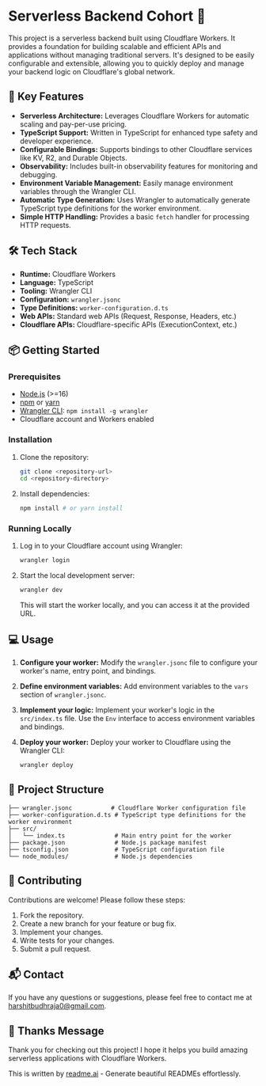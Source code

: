 # Serverless Backend Cohort 🚀

This project is a serverless backend built using Cloudflare Workers. It provides a foundation for building scalable and efficient APIs and applications without managing traditional servers. It's designed to be easily configurable and extensible, allowing you to quickly deploy and manage your backend logic on Cloudflare's global network.

## 🚀 Key Features

- **Serverless Architecture:** Leverages Cloudflare Workers for automatic scaling and pay-per-use pricing.
- **TypeScript Support:** Written in TypeScript for enhanced type safety and developer experience.
- **Configurable Bindings:** Supports bindings to other Cloudflare services like KV, R2, and Durable Objects.
- **Observability:** Includes built-in observability features for monitoring and debugging.
- **Environment Variable Management:** Easily manage environment variables through the Wrangler CLI.
- **Automatic Type Generation:** Uses Wrangler to automatically generate TypeScript type definitions for the worker environment.
- **Simple HTTP Handling:** Provides a basic `fetch` handler for processing HTTP requests.

## 🛠️ Tech Stack

- **Runtime:** Cloudflare Workers
- **Language:** TypeScript
- **Tooling:** Wrangler CLI
- **Configuration:** `wrangler.jsonc`
- **Type Definitions:** `worker-configuration.d.ts`
- **Web APIs:** Standard web APIs (Request, Response, Headers, etc.)
- **Cloudflare APIs:** Cloudflare-specific APIs (ExecutionContext, etc.)

## 📦 Getting Started

### Prerequisites

- [Node.js](https://nodejs.org/) (>=16)
- [npm](https://www.npmjs.com/) or [yarn](https://yarnpkg.com/)
- [Wrangler CLI](https://developers.cloudflare.com/workers/wrangler/install-and-update/): `npm install -g wrangler`
- Cloudflare account and Workers enabled

### Installation

1.  Clone the repository:

    ```bash
    git clone <repository-url>
    cd <repository-directory>
    ```

2.  Install dependencies:

    ```bash
    npm install # or yarn install
    ```

### Running Locally

1.  Log in to your Cloudflare account using Wrangler:

    ```bash
    wrangler login
    ```

2.  Start the local development server:

    ```bash
    wrangler dev
    ```

    This will start the worker locally, and you can access it at the provided URL.

## 💻 Usage

1.  **Configure your worker:** Modify the `wrangler.jsonc` file to configure your worker's name, entry point, and bindings.

2.  **Define environment variables:** Add environment variables to the `vars` section of `wrangler.jsonc`.

3.  **Implement your logic:** Implement your worker's logic in the `src/index.ts` file. Use the `Env` interface to access environment variables and bindings.

4.  **Deploy your worker:** Deploy your worker to Cloudflare using the Wrangler CLI:

    ```bash
    wrangler deploy
    ```

## 📂 Project Structure

```
├── wrangler.jsonc           # Cloudflare Worker configuration file
├── worker-configuration.d.ts # TypeScript type definitions for the worker environment
├── src/
│   └── index.ts              # Main entry point for the worker
├── package.json              # Node.js package manifest
├── tsconfig.json             # TypeScript configuration file
└── node_modules/             # Node.js dependencies
```

## 🤝 Contributing

Contributions are welcome! Please follow these steps:

1.  Fork the repository.
2.  Create a new branch for your feature or bug fix.
3.  Implement your changes.
4.  Write tests for your changes.
5.  Submit a pull request.

## 📬 Contact

If you have any questions or suggestions, please feel free to contact me at [harshitbudhraja0@gmail.com](mailto:harshitbudhraja0@gmail.com).

## 💖 Thanks Message

Thank you for checking out this project! I hope it helps you build amazing serverless applications with Cloudflare Workers.

This is written by [readme.ai](https://readme-generator-phi.vercel.app/) - Generate beautiful READMEs effortlessly.
